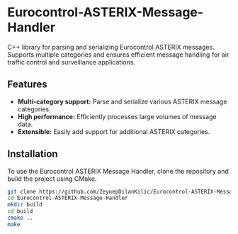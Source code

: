 # Eurocontrol-ASTERIX-Message-Handler
C++ library for parsing and serializing Eurocontrol ASTERIX messages. Supports multiple categories and ensures efficient message handling for air traffic control and surveillance applications.

## Features

- **Multi-category support:** Parse and serialize various ASTERIX message categories.
- **High performance:** Efficiently processes large volumes of message data.
- **Extensible:** Easily add support for additional ASTERIX categories.

## Installation

To use the Eurocontrol ASTERIX Message Handler, clone the repository and build the project using CMake.

```bash
git clone https://github.com/ZeynepDilanKilic/Eurocontrol-ASTERIX-Message-Handler.git
cd Eurocontrol-ASTERIX-Message-Handler
mkdir build
cd build
cmake ..
make
